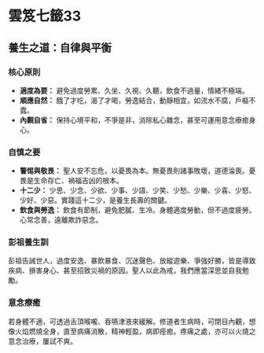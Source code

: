 # 雲笈七籤33

## 養生之道：自律與平衡

### 核心原則

*   **適度為要：** 避免過度勞累、久坐、久視、久聽，飲食不過量，情緒不極端。
*   **順應自然：** 餓了才吃，渴了才喝，勞逸結合，動靜相宜，如流水不腐，戶樞不蠹。
*   **內觀自省：** 保持心境平和，不爭是非，消除私心雜念，甚至可運用意念療癒身心。

### 自慎之要

*   **警惕與敬畏：** 聖人安不忘危，以憂畏為本。無憂畏則諸事敗壞，道德淪喪。憂畏是生命存亡、禍福吉凶的根本。
*   **十二少：** 少思、少念、少欲、少事、少語、少笑、少愁、少樂、少喜、少怒、少好、少惡。實踐這十二少，是養生長壽的關鍵。
*   **飲食與勞逸：** 飲食有節制，避免肥膩、生冷。身體適度勞動，但不過度疲勞。心常念善，遠離欺詐惡念。

### 彭祖養生訓

彭祖告誡世人，過度安逸、暴飲暴食、沉迷聲色、放縱遊樂、爭強好勝，皆是導致疾病、損害身心、甚至招致災禍的原因。聖人以此為戒，我們應當深思並自我勉勵。

### 意念療癒

若身體不適，可透過舌頂喉嚨、吞嚥津液來緩解。修道者生病時，可閉目內觀，想像火焰燃燒全身，直至病痛消散，精神輕盈，病即痊癒。疼痛之處，亦可以火燒之意念治療，屢試不爽。